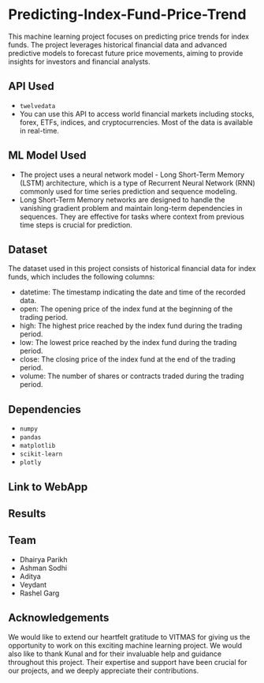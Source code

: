 # Predicting-Index-Fund-Price-Trend
This machine learning project focuses on predicting price trends for index funds. The project leverages historical financial data and advanced predictive models to forecast future price movements, aiming to provide insights for investors and financial analysts.

## API Used
  - `twelvedata`
  -  You can use this API to access world financial markets including stocks, forex, ETFs, indices, and cryptocurrencies. Most of the data is available in real-time.

## ML Model Used
  - The project uses a neural network model - Long Short-Term Memory (LSTM) architecture, which is a type of Recurrent Neural Network (RNN) commonly used for time series prediction and sequence modeling.
  - Long Short-Term Memory networks are designed to handle the vanishing gradient problem and maintain long-term dependencies in sequences. They are effective for tasks where context from previous time steps is crucial for prediction.

## Dataset
The dataset used in this project consists of historical financial data for index funds, which includes the following columns:
  - datetime: The timestamp indicating the date and time of the recorded data.
  - open: The opening price of the index fund at the beginning of the trading period.
  - high: The highest price reached by the index fund during the trading period.
  - low: The lowest price reached by the index fund during the trading period.
  - close: The closing price of the index fund at the end of the trading period.
  - volume: The number of shares or contracts traded during the trading period.

## Dependencies
  - `numpy`
  - `pandas`
  - `matplotlib`
  - `scikit-learn`
  - `plotly`

## Link to WebApp

## Results

## Team
+ Dhairya Parikh
+ Ashman Sodhi
+ Aditya
+ Veydant
+ Rashel Garg

## Acknowledgements
We would like to extend our heartfelt gratitude to VITMAS for giving us the opportunity to work on this exciting machine learning project.
We would also like to thank Kunal and <name> for their invaluable help and guidance throughout this project. Their expertise and support have been crucial for our projects, and we deeply appreciate their contributions. 

